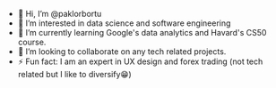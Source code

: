 - 👋 Hi, I’m @paklorbortu
- 👀 I’m interested in data science and software engineering
- 🌱 I’m currently learning Google's data analytics and Havard's CS50 course. 
- 💞️ I’m looking to collaborate on any tech related projects.
- ⚡ Fun fact: I am an expert in UX design and forex trading (not tech related but I like to diversify😁)


<!---
paklorbortu/paklorbortu is a ✨ special ✨ repository because its `README.md` (this file) appears on your GitHub profile.
You can click the Preview link to take a look at your changes.
--->
